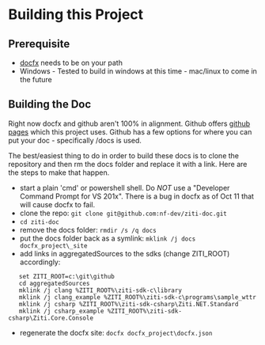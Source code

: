 # Building this Project

## Prerequisite

* [docfx](https://dotnet.github.io/docfx/) needs to be on your path
* Windows - Tested to build in windows at this time - mac/linux to come in the future

## Building the Doc

Right now docfx and github aren't 100% in alignment. Github offers [github pages](https://pages.github.com/)
which this project uses. Github has a few options for where you can put your doc - specifically /docs is used.

The best/easiest thing to do in order to build these docs is to clone the repository and then rm the docs
folder and replace it with a link.  Here are the steps to make that happen.

* start a plain 'cmd' or powershell shell. Do _NOT_ use a "Developer Command Prompt for VS 201x". There is
a bug in docfx as of Oct 11 that will cause docfx to fail.
* clone the repo: `git clone git@github.com:nf-dev/ziti-doc.git`
* `cd ziti-doc`
* remove the docs folder: `rmdir /s /q docs`
* put the docs folder back as a symlink: `mklink /j docs docfx_project\_site`
* add links in aggregatedSources to the sdks (change ZITI_ROOT) accordingly:
```
   set ZITI_ROOT=c:\git\github
   cd aggregatedSources
   mklink /j clang %ZITI_ROOT%\ziti-sdk-c\library
   mklink /j clang_example %ZITI_ROOT%\ziti-sdk-c\programs\sample_wttr
   mklink /j csharp %ZITI_ROOT%\ziti-sdk-csharp\Ziti.NET.Standard
   mklink /j csharp_example %ZITI_ROOT%\ziti-sdk-csharp\Ziti.Core.Console
```
* regenerate the docfx site: `docfx docfx_project\docfx.json`

